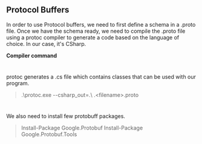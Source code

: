 ## Protocol Buffers
In order to use Protocol buffers, we need to first define a schema in a .proto file.
Once we have the schema ready, we need to compile the .proto file using a protoc compiler to generate a code based on the language of choice. In our case, it's CSharp.

**Compiler command**
#
protoc generates a .cs file which contains classes that can be used with our program.

>.\protoc.exe --csharp_out=.\ .\<filename>.proto

#
We also need to install few protobuff packages.
>Install-Package Google.Protobuf 
>Install-Package Google.Protobuf.Tools
